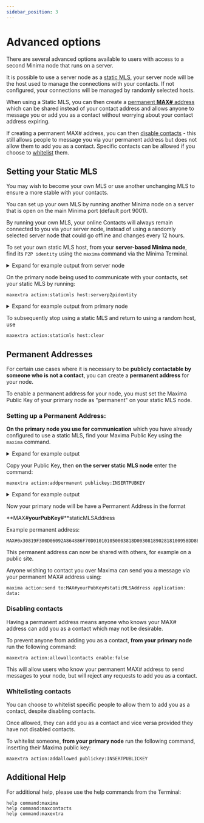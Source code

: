 ```yaml
---
sidebar_position: 3
---
```


# Advanced options

There are several advanced options available to users with access to a second Minima node that runs on a server.

It is possible to use a server node as a [static MLS](/docs/userguides/usingmaxima/advancedoptions#setting-your-static-mls), your server node will be the host used to manage the connections with your contacts. If not configured, your connections will be managed by randomly selected hosts.

When using a Static MLS, you can then create a [permanent **MAX#** address](/docs/userguides/usingmaxima/advancedoptions#setting-up-a-permanent-address) which can be shared instead of your contact address and allows anyone to message you or add you as a contact without worrying about your contact address expiring.

If creating a permanent MAX# address, you can then [disable contacts](/docs/userguides/usingmaxima/advancedoptions#disabling-contacts) - this still allows people to message you via your permanent address but does not allow them to add you as a contact. Specific contacts can be allowed if you choose to [whitelist](/docs/userguides/usingmaxima/advancedoptions#whitelisting-contacts) them.

## Setting your Static MLS

You may wish to become your own MLS or use another unchanging MLS to ensure a more stable with your contacts.

You can set up your own MLS by running another Minima node on a server that is open on the main Minima port (default port 9001).

By running your own MLS, your online Contacts will always remain connected to you via your server node, instead of using a randomly selected server node that could go offline and changes every 12 hours.

To set your own static MLS host, from your **server-based Minima node**, find its `P2P identity` using the `maxima` command via the Minima Terminal. 

<details><summary>Expand for example output from server node</summary>

```
maxima
{
  "command":"maxima",
  "status":true,
  "pending":false,
  "response":{
    "logs":true,
    "name":"mlsnode",
    "publickey":"0x30819F300D06092A864886F70D010101050003818D00308189028181009570D2AB5CB494803D700ECA81D183140B3C3D255558864917592B40FD48BBE9F583FCBCF1E45DD353DCC74044F6013C86092AF453797003CECEDCFF3CB1690111F8C49B1C80CF994C0C8E1E78C1F45E67B4C4544A13BAC03F45F4B2004B6FB6E694583CC3BBDC38C2CC2518E054D7D810F84E0E59F233CECF21AFBDCFBA0A110203010001",
    "staticmls":false,
    "mls":"MxG18HGG6FJ038614Y8CW46US6G20810K0070CD00Z83282G60G1JG4Q2698U35U5QFQZUYM1QF5R9RC1ZHQKF0D5Z1UCAEVNE862R2B1FCN5N1E27AHNBEMZUWWCY986UF25DNNVZ4N8PHBV76W52BDFCDKBYAPYDAVN3E49RDTQ4JFFSJHKHZQ5F33Q32N5WRCHSCDTGCQ24ZNQQAM8QYW9B7TDMC7R37BD4UTNU04YT9PTYVQ99YJF1SPATJWS10608005NVBJB9@94.131.105.228:9001",
    "localidentity":"MxG18HGG6FJ038614Y8CW46US6G20810K0070CD00Z83282G60G16YEDA34PYMJS7MC82PYEHB2Q5G2SEKGYP5AA6YFABH6S6PKV63ER84ZGVV7TU2RZKHJYPZ5PZD2E7VE8EPR5S6547YAR38SNRPHR9B74QAVK5FEGYEB21QVNE3E28VBB6C46J6NC1JD80AG3T4JW49D7BKWT55GJQGU5FYKUQVBBDEF4GGNN779NTSBK5VRYS604N02BVGPDC10608004W3G98C@172.21.144.1:7001",
    "p2pidentity":"MxG18HGG6FJ038614Y8CW46US6G20810K0070CD00Z83282G60G16YEDA34PYMJS7MC82PYEHB2Q5G2SEKGYP5AA6YFABH6S6PKV63ER84ZGVV7TU2RZKHJYPZ5PZD2E7VE8EPR5S6547YAR38SNRPHR9B74QAVK5FEGYEB21QVNE3E28VBB6C46J6NC1JD80AG3T4JW49D7BKWT55GJQGU5FYKUQVBBDEF4GGNN779NTSBK5VRYS604N02BVGPDC10608004W3G98C@5.64.39.56:9001",
    "contact":"MxG18HGG6FJ038614Y8CW46US6G20810K0070CD00Z83282G60G19DCGVJUKP4Y93Z8NBZE5YAVMTHBZHQ4E4JR04P3J4QJHYWNVFEP5Y1TU7DAJ7WK54KFEHCKNAAZPAV5GAW1GN85JGZHDQCNTE07QZJ43KAY01Y7DHHSG57VBE9NYS4QKTJ2BHS6GUA1AWNT6PZC3VFZV49NGCA48800C49T8TD7J03FASUM3H13QHA7VSFRKA3D0T2RWU9H34106080075P6AZ4@194.163.178.243:9001",
    "poll":0
  }
}
```

</details>

On the primary node being used to communicate with your contacts, set your static MLS by running: 
```
maxextra action:staticmls host:serverp2pidentity
```

<details><summary>Expand for example output from primary node</summary>

```
maxextra action:staticmls host:MxG18HGG6FJ038614Y8CW46US6G20810K0070CD00Z83282G60G16YEDA34PYMJS7MC82PYEHB2Q5G2SEKGYP5AA6YFABH6S6PKV63ER84ZGVV7TU2RZKHJYPZ5PZD2E7VE8EPR5S6547YAR38SNRPHR9B74QAVK5FEGYEB21QVNE3E28VBB6C46J6NC1JD80AG3T4JW49D7BKWT55GJQGU5FYKUQVBBDEF4GGNN779NTSBK5VRYS604N02BVGPDC10608004W3G98C@5.64.39.56:9001
{
  "command":"maxextra",
  "params":{
    "action":"staticmls",
    "host":"MxG18HGG6FJ038614Y8CW46US6G20810K0070CD00Z83282G60G16YEDA34PYMJS7MC82PYEHB2Q5G2SEKGYP5AA6YFABH6S6PKV63ER84ZGVV7TU2RZKHJYPZ5PZD2E7VE8EPR5S6547YAR38SNRPHR9B74QAVK5FEGYEB21QVNE3E28VBB6C46J6NC1JD80AG3T4JW49D7BKWT55GJQGU5FYKUQVBBDEF4GGNN779NTSBK5VRYS604N02BVGPDC10608004W3G98C@5.64.39.56:9001"
  },
  "status":true,
  "pending":false,
  "response":{
    "staticmls":true,
    "mls":"MxG18HGG6FJ038614Y8CW46US6G20810K0070CD00Z83282G60G16YEDA34PYMJS7MC82PYEHB2Q5G2SEKGYP5AA6YFABH6S6PKV63ER84ZGVV7TU2RZKHJYPZ5PZD2E7VE8EPR5S6547YAR38SNRPHR9B74QAVK5FEGYEB21QVNE3E28VBB6C46J6NC1JD80AG3T4JW49D7BKWT55GJQGU5FYKUQVBBDEF4GGNN779NTSBK5VRYS604N02BVGPDC10608004W3G98C@5.64.39.56:9001"
  }
}
```

</details>

To subsequently stop using a static MLS and return to using a random host, use

```
maxextra action:staticmls host:clear
```

## Permanent Addresses

For certain use cases where it is necessary to be **publicly contactable by someone who is not a contact**, you can create a **permanent address** for your node. 

To enable a permanent address for your node, you must set the Maxima Public Key of your primary node as "permanent" on your static MLS node. 

### Setting up a Permanent Address:

**On the primary node you use for communication** which you have already configured to use a static MLS, find your Maxima Public Key using the `maxima` command.

<details><summary>Expand for example output </summary>

```
maxima
{
  "command":"maxima",
  "status":true,
  "pending":false,
  "response":{
    "logs":false,
    "name":"yourname",
    "publickey":"0x30819F300D06092A864886F70D010101050003818D0030818902818100958DD8EA74BD3CBEE4D1D8F030781A665AA062ADDE749951BFD45BCA43A3A315BF46788B9BEF67472203893C996FEC2E35C974CD01CEDE3B3BBF62D5B6B00FB546FD77094F07022FBAF82E7766D92EBFBE14623D4A1B677CF2F7EB42A6CCFC5F82530B061914FA22BA0F9D2458B4E4FDC51C843B96F2F77E9617F42979EC240B0203010001",
    "staticmls":true,
    "mls":"MxG18HGG6FJ038614Y8CW46US6G20810K0070CD00Z83282G60G16YEDA34PYMJS7MC82PYEHB2Q5G2SEKGYP5AA6YFABH6S6PKV63ER84ZGVV7TU2RZKHJYPZ5PZD2E7VE8EPR5S6547YAR38SNRPHR9B74QAVK5FEGYEB21QVNE3E28VBB6C46J6NC1JD80AG3T4JW49D7BKWT55GJQGU5FYKUQVBBDEF4GGNN779NTSBK5VRYS604N02BVGPDC10608004W3G98C@5.64.39.56:9001"
    "localidentity":"MxG18HGG6FJ038614Y8CW46US6G20810K0070CD00Z83282G60G13YGKSTHJVZ77NAUBFHV1KPS0MHUZNSCFZQB3V2GN9AKFP12CB9SST1FY5DCN2FMM6MS5PB5RA6WQUM7UGQ9RMH1Q8ECU0YJAA6V271GR1HH7B84J1RT81W2QBWMWJSHRV0A2YVK91MYM6JQVAYSZF22P5U8SJSGTJTEZTS39V19B3KTQHVW9SR4J1T1BW1P6ZBF9K82QGQTBS10608004J5DQZ0@172.29.224.0:9001",
    "p2pidentity":"MxG18HGG6FJ038614Y8CW46US6G20810K0070CD00Z83282G60G13YGKSTHJVZ77NAUBFHV1KPS0MHUZNSCFZQB3V2GN9AKFP12CB9SST1FY5DCN2FMM6MS5PB5RA6WQUM7UGQ9RMH1Q8ECU0YJAA6V271GR1HH7B84J1RT81W2QBWMWJSHRV0A2YVK91MYM6JQVAYSZF22P5U8SJSGTJTEZTS39V19B3KTQHVW9SR4J1T1BW1P6ZBF9K82QGQTBS10608004J5DQZ0@165.0.49.73:9001",
    "contact":"MxG18HGG6FJ038614Y8CW46US6G20810K0070CD00Z83282G60G1FSDCR470HWPNA11N8DN9W2B15VYTRQS6WATHZ975GT1CVPMGDM439HHRUCMBRF3DJASTD8NPVW5EYV26HCGC2EB3N6JNPZF8QM4Q6Q393M049YQ0YB9CSE04Q4JCASWHQA54MMWWD8QARMUJGE1FAHKPF7CF7E87F0QCAU9PBVHT37AEB3MPAW9BGY6672NW12SHMVCS05JGK10608007RWBNFH@91.107.240.131:9001",
    "poll":0
  }
}
```

</details>

Copy your Public Key, then **on the server static MLS node** enter the command:

```
maxextra action:addpermanent publickey:INSERTPUBKEY
```

<details><summary>Expand for example output </summary>

```
maxextra action:addpermanent publickey:0x30819F300D06092A864886F70D010101050003818D0030818902818100958DD8EA74BD3CBEE4D1D8F030781A665AA062ADDE749951BFD45BCA43A3A315BF46788B9BEF67472203893C996FEC2E35C974CD01CEDE3B3BBF62D5B6B00FB546FD77094F07022FBAF82E7766D92EBFBE14623D4A1B677CF2F7EB42A6CCFC5F82530B061914FA22BA0F9D2458B4E4FDC51C843B96F2F77E9617F42979EC240B0203010001
{
  "command":"maxextra",
  "params":{
    "action":"addpermanent",
    "publickey":"0x30819F300D06092A864886F70D010101050003818D0030818902818100958DD8EA74BD3CBEE4D1D8F030781A665AA062ADDE749951BFD45BCA43A3A315BF46788B9BEF67472203893C996FEC2E35C974CD01CEDE3B3BBF62D5B6B00FB546FD77094F07022FBAF82E7766D92EBFBE14623D4A1B677CF2F7EB42A6CCFC5F82530B061914FA22BA0F9D2458B4E4FDC51C843B96F2F77E9617F42979EC240B0203010001"
  },
  "status":true,
  "pending":false,
  "response":"Added Permanent Maxima ID : 0x30819F300D06092A864886F70D010101050003818D0030818902818100958DD8EA74BD3CBEE4D1D8F030781A665AA062ADDE749951BFD45BCA43A3A315BF46788B9BEF67472203893C996FEC2E35C974CD01CEDE3B3BBF62D5B6B00FB546FD77094F07022FBAF82E7766D92EBFBE14623D4A1B677CF2F7EB42A6CCFC5F82530B061914FA22BA0F9D2458B4E4FDC51C843B96F2F77E9617F42979EC240B0203010001"
}
```

</details>

Now your primary node will be have a Permanent Address in the format 

**MAX#**yourPubKey**#**staticMLSAddress

Example permanent address:
```
MAX#0x30819F300D06092A864886F70D010101050003818D0030818902818100958DD8EA74BD3CBEE4D1D8F030781A665AA062ADDE749951BFD45BCA43A3A315BF46788B9BEF67472203893C996FEC2E35C974CD01CEDE3B3BBF62D5B6B00FB546FD77094F07022FBAF82E7766D92EBFBE14623D4A1B677CF2F7EB42A6CCFC5F82530B061914FA22BA0F9D2458B4E4FDC51C843B96F2F77E9617F42979EC240B0203010001#MxG18HGG6FJ038614Y8CW46US6G20810K0070CD00Z83282G60G16YEDA34PYMJS7MC82PYEHB2Q5G2SEKGYP5AA6YFABH6S6PKV63ER84ZGVV7TU2RZKHJYPZ5PZD2E7VE8EPR5S6547YAR38SNRPHR9B74QAVK5FEGYEB21QVNE3E28VBB6C46J6NC1JD80AG3T4JW49D7BKWT55GJQGU5FYKUQVBBDEF4GGNN779NTSBK5VRYS604N02BVGPDC10608004W3G98C@5.64.39.56:9001
```

This permanent address can now be shared with others, for example on a public site.

Anyone wishing to contact you over Maxima can send you a message via your permanent MAX# address using: 

```
maxima action:send to:MAX#yourPubKey#staticMLSAddress application: data:
```

### Disabling contacts

Having a permanent address means anyone who knows your MAX# address can add you as a contact which may not be desirable.

To prevent anyone from adding you as a contact, **from your primary node** run the following command:

```
maxextra action:allowallcontacts enable:false
```

This will allow users who know your permanent MAX# address to send messages to your node, but will reject any requests to add you as a contact. 

### Whitelisting contacts

You can choose to whitelist specific people to allow them to add you as a contact, despite disabling contacts.

Once allowed, they can add you as a contact and vice versa provided they have not disabled contacts.

To whitelist someone, **from your primary node** run the following command, inserting their Maxima public key:

```
maxextra action:addallowed publickey:INSERTPUBLICKEY
```

## Additional Help
For additional help, please use the help commands from the Terminal:

```
help command:maxima
help command:maxcontacts
help command:maxextra
```
